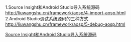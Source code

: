1.Source Insight和Android Studio导入系统源码
http://liuwangshu.cn/framework/aosp/4-import-aosp.html    
2.Android Studio调试系统源码的三种方式
http://liuwangshu.cn/framework/aosp/5-debug-aosp.html

[Source Insight和Android Studio导入系统源码](http://liuwangshu.cn/framework/aosp/4-import-aosp.html)
